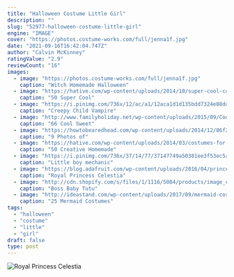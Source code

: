 ```yaml
---
title: "Halloween Costume Little Girl"
description: ""
slug: "52977-halloween-costume-little-girl"
engine: "IMAGE"
cover: "https://photos.costume-works.com/full/jenna1f.jpg"
date: "2021-09-16T16:42:04.747Z"
author: "Calvin McKinney"
ratingValue: "2.9"
reviewCount: "16"
images:
  - image: "https://photos.costume-works.com/full/jenna1f.jpg"
    caption: "Witch Homemade Halloween"
  - image: "https://hative.com/wp-content/uploads/2014/10/super-cool-costume-ideas/48-rag-doll-costume.jpg"
    caption: "50 Super Cool"
  - image: "https://i.pinimg.com/736x/12/ac/a1/12aca1d1d135bdd7324e08ddc880236d--scary-kids-halloween-costumes-cute-halloween-makeup.jpg"
    caption: "Creepy Child Vampire"
  - image: "http://www.familyholiday.net/wp-content/uploads/2015/09/Cool-Sweet-And-Funny-Toddler-Halloween-Costumes-Ideas-For-Your-Kids-35.jpg"
    caption: "66 Cool Sweet"
  - image: "https://howtobearedhead.com/wp-content/uploads/2014/12/86f215f42faa9c59e3a164d199d56981.jpg"
    caption: "9 Photos of"
  - image: "https://hative.com/wp-content/uploads/2014/03/costumes-for-kids/14-viking-kid-costume-idea.jpg"
    caption: "50 Creative Homemade"
  - image: "https://i.pinimg.com/736x/37/14/77/37147749a50381ee3f53ec5a32401cad--boy-costumes-halloween-costumes.jpg"
    caption: "Little boy mechanic"
  - image: "https://blog.adafruit.com/wp-content/uploads/2016/04/princess-celestia-cosplay-1.jpg"
    caption: "Royal Princess Celestia"
  - image: "http://cdn.shopify.com/s/files/1/1116/5084/products/image_c95b1ed0-4cff-4e9c-8c4f-d064864180be_grande.jpg?v=1597977614"
    caption: "Boss Baby Tutu"
  - image: "http://ideastand.com/wp-content/uploads/2017/09/mermaid-costume-diy/15-mermaid-costume-diy-ideas-tutorials.jpg"
    caption: "25 Mermaid Costumes"
tags:
  - "halloween"
  - "costume"
  - "little"
  - "girl"
draft: false
type: post
---
```



![Royal Princess Celestia](https://blog.adafruit.com/wp-content/uploads/2016/04/princess-celestia-cosplay-1.jpg "Royal Princess Celestia")


<!--inArticleAds-->

<!--galleryOne-->


<!--inArticleAds-->

<!--galleryTwo-->


<!--galleryThree-->

